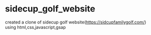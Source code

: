 # sidecup_golf_website
created a clone of sidecup golf website(https://sidcupfamilygolf.com/) using html,css,javascript,gsap 
